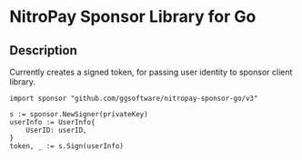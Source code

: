 # NitroPay Sponsor Library for Go

## Description

Currently creates a signed token, for passing user identity to sponsor client library.

```golang
import sponsor "github.com/ggsoftware/nitropay-sponsor-go/v3"

s := sponsor.NewSigner(privateKey)
userInfo := UserInfo{
    UserID: userID,
}
token, _ := s.Sign(userInfo)
```
